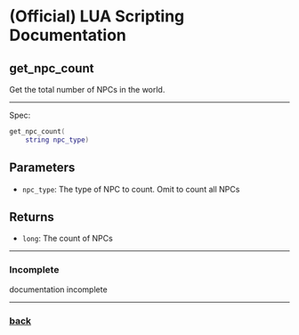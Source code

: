 
# (Official) LUA Scripting Documentation

## get_npc_count

Get the total number of NPCs in the world.

___

Spec:

```lua
get_npc_count(
	string npc_type)
```

## Parameters

- `npc_type`: The type of NPC to count. Omit to count all NPCs

## Returns

- `long`: The count of NPCs

___

### Incomplete

documentation incomplete

___

### [back](../getters)
